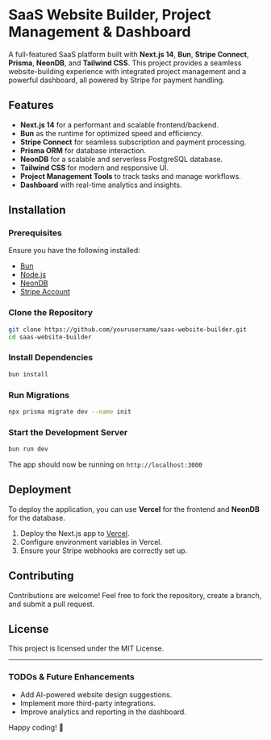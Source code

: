 # SaaS Website Builder, Project Management & Dashboard


A full-featured SaaS platform built with **Next.js 14**, **Bun**, **Stripe Connect**, **Prisma**, **NeonDB**, and **Tailwind CSS**. This project provides a seamless website-building experience with integrated project management and a powerful dashboard, all powered by Stripe for payment handling.

## Features

- **Next.js 14** for a performant and scalable frontend/backend.
- **Bun** as the runtime for optimized speed and efficiency.
- **Stripe Connect** for seamless subscription and payment processing.
- **Prisma ORM** for database interaction.
- **NeonDB** for a scalable and serverless PostgreSQL database.
- **Tailwind CSS** for modern and responsive UI.
- **Project Management Tools** to track tasks and manage workflows.
- **Dashboard** with real-time analytics and insights.

## Installation

### Prerequisites

Ensure you have the following installed:
- [Bun](https://bun.sh/)
- [Node.js](https://nodejs.org/)
- [NeonDB](https://neon.tech/) 
- [Stripe Account](https://stripe.com/)

### Clone the Repository
```sh
git clone https://github.com/yourusername/saas-website-builder.git
cd saas-website-builder
```

### Install Dependencies
```sh
bun install
```


### Run Migrations
```sh
npx prisma migrate dev --name init
```

### Start the Development Server
```sh
bun run dev
```

The app should now be running on `http://localhost:3000`

## Deployment
To deploy the application, you can use **Vercel** for the frontend and **NeonDB** for the database.

1. Deploy the Next.js app to [Vercel](https://vercel.com/).
2. Configure environment variables in Vercel.
3. Ensure your Stripe webhooks are correctly set up.

## Contributing
Contributions are welcome! Feel free to fork the repository, create a branch, and submit a pull request.

## License
This project is licensed under the MIT License.

---

### TODOs & Future Enhancements
- Add AI-powered website design suggestions.
- Implement more third-party integrations.
- Improve analytics and reporting in the dashboard.

Happy coding! 🚀



